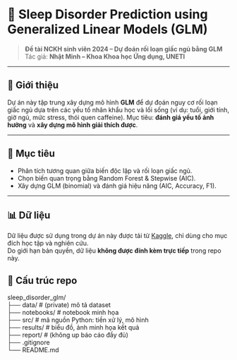 # 🧠 Sleep Disorder Prediction using Generalized Linear Models (GLM)

> **Đề tài NCKH sinh viên 2024 – Dự đoán rối loạn giấc ngủ bằng GLM**  
> Tác giả: **Nhật Minh – Khoa Khoa học Ứng dụng, UNETI**

---

## 🌙 Giới thiệu
Dự án này tập trung xây dựng mô hình **GLM** để dự đoán nguy cơ rối loạn giấc ngủ dựa trên các yếu tố nhân khẩu học và lối sống (ví dụ: tuổi, giới tính, giờ ngủ, mức stress, thói quen caffeine). Mục tiêu: **đánh giá yếu tố ảnh hưởng** và **xây dựng mô hình giải thích được**.

---

## 🧩 Mục tiêu
- Phân tích tương quan giữa biến độc lập và rối loạn giấc ngủ.  
- Chọn biến quan trọng bằng Random Forest & Stepwise (AIC).  
- Xây dựng GLM (binomial) và đánh giá hiệu năng (AIC, Accuracy, F1).

---
## 📊 Dữ liệu
Dữ liệu được sử dụng trong dự án này được tải từ [Kaggle](https://www.kaggle.com/...), chỉ dùng cho mục đích học tập và nghiên cứu.  
Do giới hạn bản quyền, dữ liệu **không được đính kèm trực tiếp** trong repo này.  

## 📂 Cấu trúc repo
sleep_disorder_glm/  
├── data/ # (private) mô tả dataset  
├── notebooks/ # notebook minh họa  
├── src/ # mã nguồn Python: tiền xử lý, mô hình  
├── results/ # biểu đồ, ảnh minh họa kết quả  
├── report/ # (không up báo cáo đầy đủ)  
├── .gitignore  
└── README.md
